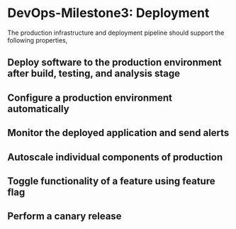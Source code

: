 # DevOps-Milestone3: Deployment

The production infrastructure and deployment pipeline should support the following properties,

## Deploy software to the production environment after build, testing, and analysis stage

## Configure a production environment automatically

## Monitor the deployed application and send alerts

## Autoscale individual components of production

## Toggle functionality of a feature using feature flag

## Perform a canary release



